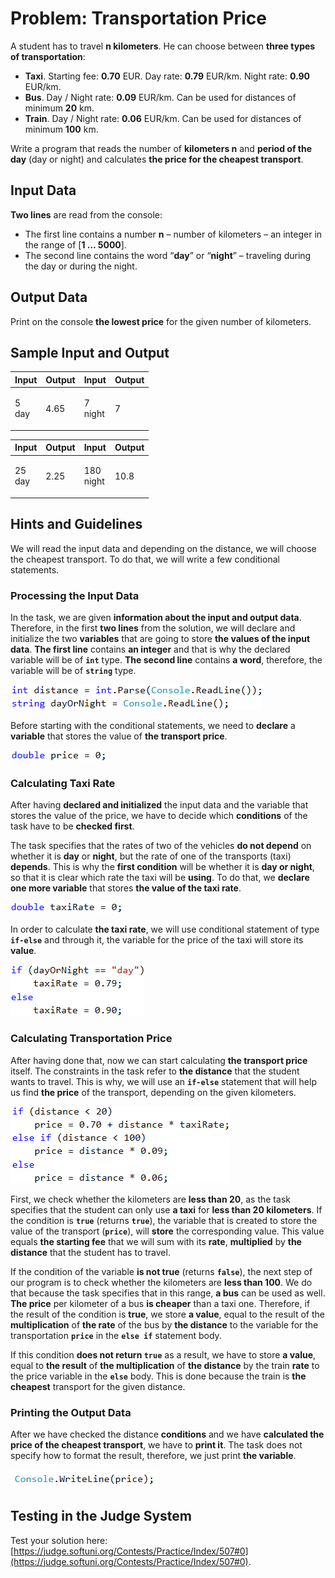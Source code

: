 # Problem: Transportation Price

A student has to travel **n kilometers**. He can choose between **three types of transportation**:

* **Taxi**. Starting fee: **0.70** EUR. Day rate: **0.79** EUR/km. Night rate: **0.90** EUR/km.
* **Bus**. Day / Night rate: **0.09** EUR/km. Can be used for distances of minimum **20** km.
* **Train**. Day / Night rate: **0.06** EUR/km. Can be used for distances of minimum **100** km.

Write a program that reads the number of **kilometers n** and **period of the day** (day or night) and calculates **the price for the cheapest transport**.

## Input Data

**Two lines** are read from the console:

* The first line contains a number **n** – number of kilometers – an integer in the range of \[**1 … 5000**].
* The second line contains the word “**day**” or “**night**” – traveling during the day or during the night.

## Output Data

Print on the console **the lowest price** for the given number of kilometers.

## Sample Input and Output

| Input           | Output | Input             | Output |
| --------------- | ------ | ----------------- | ------ |
| <p>5<br>day</p> | 4.65   | <p>7<br>night</p> | 7      |

| Input            | Output | Input               | Output |
| ---------------- | ------ | ------------------- | ------ |
| <p>25<br>day</p> | 2.25   | <p>180<br>night</p> | 10.8   |

## Hints and Guidelines

We will read the input data and depending on the distance, we will choose the cheapest transport. To do that, we will write a few conditional statements.

### Processing the Input Data

In the task, we are given **information about the input and output data**. Therefore, in the first **two lines** from the solution, we will declare and initialize the two **variables** that are going to store **the values of the input data**. **The first line** contains **an integer** and that is why the declared variable will be of **`int`** type. **The second line** contains **a word**, therefore, the variable will be of **`string`** type.

![](../../../../assets/chapter-3-2-images/01.Transport-price-01.png)

Before starting with the conditional statements, we need to **declare** a **variable** that stores the value of **the transport price**.

![](../../../../assets/chapter-3-2-images/01.Transport-price-02.png)

### Calculating Taxi Rate

After having **declared and initialized** the input data and the variable that stores the value of the price, we have to decide which **conditions** of the task have to be **checked first**.

The task specifies that the rates of two of the vehicles **do not depend** on whether it is **day** or **night**, but the rate of one of the transports (taxi) **depends**. This is why the **first condition** will be whether it is **day or night**, so that it is clear which rate the taxi will be **using**. To do that, we **declare one more variable** that stores **the value of the taxi rate**.

![](../../../../assets/chapter-3-2-images/01.Transport-price-03.png)

In order to calculate **the taxi rate**, we will use conditional statement of type **`if-else`** and through it, the variable for the price of the taxi will store its **value**.

![](../../../../assets/chapter-3-2-images/01.Transport-price-04.png)

### Calculating Transportation Price

After having done that, now we can start calculating **the transport price** itself. The constraints in the task refer to **the distance** that the student wants to travel. This is why, we will use an **`if-else`** statement that will help us find **the price** of the transport, depending on the given kilometers.

![](../../../../assets/chapter-3-2-images/01.Transport-price-05.png)

First, we check whether the kilometers are **less than 20**, as the task specifies that the student can only use **a taxi** for **less than 20 kilometers**. If the condition is **`true`** (returns **`true`**), the variable that is created to store the value of the transport (**`price`**), will **store** the corresponding value. This value equals **the starting fee** that we will sum with its **rate**, **multiplied** by **the distance** that the student has to travel.

If the condition of the variable **is not true** (returns **`false`**), the next step of our program is to check whether the kilometers are **less than 100**. We do that because the task specifies that in this range, **a bus** can be used as well. **The price** per kilometer of a bus **is cheaper** than a taxi one. Therefore, if the result of the condition is **true**, we store **a value**, equal to the result of the **multiplication** of **the rate** of the bus by **the distance** to the variable for the transportation **`price`** in the **`else if`** statement body.

If this condition **does not return `true`** as a result, we have to store **a value**, equal to **the result** of **the multiplication** of **the distance** by the train **rate** to the price variable in the **`else`** body. This is done because the train is **the cheapest** transport for the given distance.

### Printing the Output Data

After we have checked the distance **conditions** and we have **calculated the price of the cheapest transport**, we have to **print it**. The task does not specify how to format the result, therefore, we just print **the variable**.

![](../../../../assets/chapter-3-2-images/01.Transport-price-06.png)

## Testing in the Judge System

Test your solution here: [https://judge.softuni.org/Contests/Practice/Index/507#0](https://judge.softuni.org/Contests/Practice/Index/507#0).
